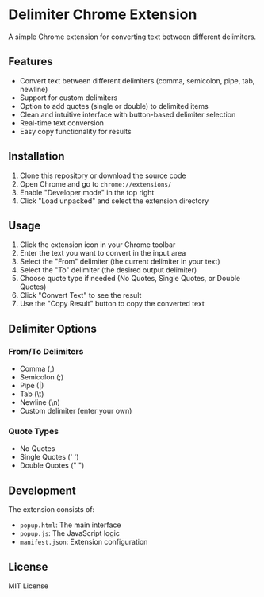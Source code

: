 # Delimiter Chrome Extension

A simple Chrome extension for converting text between different delimiters.

## Features

- Convert text between different delimiters (comma, semicolon, pipe, tab, newline)
- Support for custom delimiters
- Option to add quotes (single or double) to delimited items
- Clean and intuitive interface with button-based delimiter selection
- Real-time text conversion
- Easy copy functionality for results

## Installation

1. Clone this repository or download the source code
2. Open Chrome and go to `chrome://extensions/`
3. Enable "Developer mode" in the top right
4. Click "Load unpacked" and select the extension directory

## Usage

1. Click the extension icon in your Chrome toolbar
2. Enter the text you want to convert in the input area
3. Select the "From" delimiter (the current delimiter in your text)
4. Select the "To" delimiter (the desired output delimiter)
5. Choose quote type if needed (No Quotes, Single Quotes, or Double Quotes)
6. Click "Convert Text" to see the result
7. Use the "Copy Result" button to copy the converted text

## Delimiter Options

### From/To Delimiters
- Comma (,)
- Semicolon (;)
- Pipe (|)
- Tab (\t)
- Newline (\n)
- Custom delimiter (enter your own)

### Quote Types
- No Quotes
- Single Quotes (' ')
- Double Quotes (" ")

## Development

The extension consists of:
- `popup.html`: The main interface
- `popup.js`: The JavaScript logic
- `manifest.json`: Extension configuration

## License

MIT License 